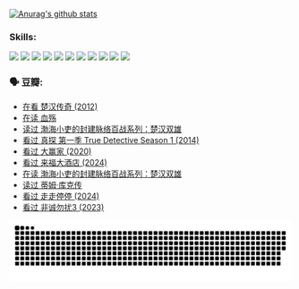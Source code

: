 
[![Anurag's github stats](https://github-readme-stats.vercel.app/api?username=w940853815)](https://github.com/anuraghazra/github-readme-stats)

### Skills:

<code><img height="32" src="https://cdn.jsdelivr.net/npm/simple-icons@v5/icons/python.svg"></code>
<code><img height="32" src="https://cdn.jsdelivr.net/npm/simple-icons@v5/icons/javascript.svg"></code>
<code><img height="32" src="https://cdn.jsdelivr.net/npm/simple-icons@v5/icons/django.svg"></code>
<code><img height="32" src="https://cdn.jsdelivr.net/npm/simple-icons@v5/icons/flask.svg"></code>
<code><img height="32" src="https://cdn.jsdelivr.net/npm/simple-icons@v5/icons/vuetify.svg"></code>
<code><img height="32" src="https://cdn.jsdelivr.net/npm/simple-icons@v5/icons/git.svg"></code>
<code><img height="32" src="https://cdn.jsdelivr.net/npm/simple-icons@v5/icons/docker.svg"></code>
<code><img height="32" src="https://cdn.jsdelivr.net/npm/simple-icons@v5/icons/postgresql.svg"></code>
<code><img height="32" src="https://cdn.jsdelivr.net/npm/simple-icons@v5/icons/elasticsearch.svg"></code>
<code><img height="32" src="https://cdn.jsdelivr.net/npm/simple-icons@v5/icons/macos.svg"></code>
<code><img height="32" src="https://cdn.jsdelivr.net/npm/simple-icons@v5/icons/linux.svg"></code>

### 🗣 豆瓣:

<!-- DOUBAN-ACTIVITIES:START -->
- [在看 楚汉传奇‎ (2012)](https://www.douban.com/people/136069238/status/4734155394/?_i=27399714)
- [在读 血殇](https://www.douban.com/people/136069238/status/4733755869/?_i=27399714)
- [读过 渤海小吏的封建脉络百战系列：楚汉双雄](https://www.douban.com/people/136069238/status/4733755519/?_i=27399714)
- [看过 真探 第一季 True Detective Season 1‎ (2014)](https://www.douban.com/people/136069238/status/4733073705/?_i=27399714)
- [看过 大赢家‎ (2020)](https://www.douban.com/people/136069238/status/4725658845/?_i=27399714)
- [看过 来福大酒店‎ (2024)](https://www.douban.com/people/136069238/status/4719785416/?_i=27399714)
- [在读 渤海小吏的封建脉络百战系列：楚汉双雄](https://www.douban.com/people/136069238/status/4700950146/?_i=27399714)
- [读过 蒂姆·库克传](https://www.douban.com/people/136069238/status/4700949869/?_i=27399714)
- [看过 走走停停‎ (2024)](https://www.douban.com/people/136069238/status/4684430230/?_i=27399714)
- [看过 非诚勿扰3‎ (2023)](https://www.douban.com/people/136069238/status/4676324100/?_i=27399714)
<!-- DOUBAN-ACTIVITIES:END -->


![Snake animation](https://raw.githubusercontent.com/w940853815/w940853815/output/github-contribution-grid-snake.svg)

<!--
**w940853815/w940853815** is a ✨ _special_ ✨ repository because its `README.md` (this file) appears on your GitHub profile.

Here are some ideas to get you started:

- 🔭 I’m currently working on ...
- 🌱 I’m currently learning ...
- 👯 I’m looking to collaborate on ...
- 🤔 I’m looking for help with ...
- 💬 Ask me about ...
- 📫 How to reach me: ...
- 😄 Pronouns: ...
- ⚡ Fun fact: ...
-->

